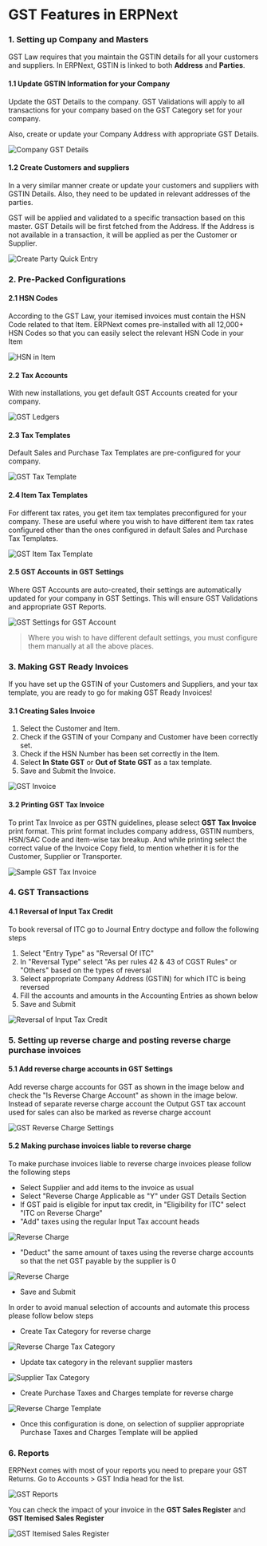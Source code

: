 
# GST Features in ERPNext



### 1. Setting up Company and Masters


GST Law requires that you maintain the GSTIN details for all your customers and suppliers. In ERPNext, GSTIN is linked to both **Address** and **Parties**.


#### 1.1 Update GSTIN Information for your Company


Update the GST Details to the company. GST Validations will apply to all transactions for your company based on the GST Category set for your company.


Also, create or update your Company Address with appropriate GST Details.


![Company GST Details](/files/company_gst_details.gif)


#### 1.2 Create Customers and suppliers


In a very similar manner create or update your customers and suppliers with GSTIN Details. Also, they need to be updated in relevant addresses of the parties.


GST will be applied and validated to a specific transaction based on this master. GST Details will be first fetched from the Address. If the Address is not available in a transaction, it will be applied as per the Customer or Supplier.


![Create Party Quick Entry](/files/create_party_quick_entry.gif)


### 2. Pre-Packed Configurations


#### 2.1 HSN Codes


According to the GST Law, your itemised invoices must contain the HSN Code related to that Item. ERPNext comes pre-installed with all 12,000+ HSN Codes so that you can easily select the relevant HSN Code in your Item


![HSN in Item](/files/hsn-item.gif)


#### 2.2 Tax Accounts


With new installations, you get default GST Accounts created for your company.


![GST Ledgers](/files/gst-ledger.png)


#### 2.3 Tax Templates


Default Sales and Purchase Tax Templates are pre-configured for your company.


![GST Tax Template](/files/gst-tax-template.png)


#### 2.4 Item Tax Templates


For different tax rates, you get item tax templates preconfigured for your company. These are useful where you wish to have different item tax rates configured other than the ones configured in default Sales and Purchase Tax Templates.


![GST Item Tax Template](/files/gst_item_tax_template.png)


#### 2.5 GST Accounts in GST Settings


Where GST Accounts are auto-created, their settings are automatically updated for your company in GST Settings. This will ensure GST Validations and appropriate GST Reports.


![GST Settings for GST Account](/files/gst_settings_accounts.png)



> 
> Where you wish to have different default settings, you must configure them manually at all the above places.
> 
> 
> 


### 3. Making GST Ready Invoices


If you have set up the GSTIN of your Customers and Suppliers, and your tax template, you are ready to go for making GST Ready Invoices!


#### 3.1 Creating Sales Invoice


1. Select the Customer and Item.
2. Check if the GSTIN of your Company and Customer have been correctly set.
3. Check if the HSN Number has been set correctly in the Item.
4. Select **In State GST** or **Out of State GST** as a tax template.
5. Save and Submit the Invoice.


![GST Invoice](/files/gst-invoice.gif)


#### 3.2 Printing GST Tax Invoice


To print Tax Invoice as per GSTN guidelines, please select **GST Tax Invoice** print format. This print format includes company address, GSTIN numbers, HSN/SAC Code and item-wise tax breakup. And while printing select the correct value of the Invoice Copy field, to mention whether it is for the Customer, Supplier or Transporter.


![Sample GST Tax Invoice](/files/sample-gst-tax-invoice.png)


### 4. GST Transactions


#### 4.1 Reversal of Input Tax Credit


To book reversal of ITC go to Journal Entry doctype and follow the following steps


1. Select "Entry Type" as "Reversal Of ITC"
2. In "Reversal Type" select "As per rules 42 & 43 of CGST Rules" or "Others" based on the types of reversal
3. Select appropriate Company Address (GSTIN) for which ITC is being reversed
4. Fill the accounts and amounts in the Accounting Entries as shown below
5. Save and Submit


![Reversal of Input Tax Credit](/files/reversal-of-itc.png)


### 5. Setting up reverse charge and posting reverse charge purchase invoices


#### 5.1 Add reverse charge accounts in GST Settings


Add reverse charge accounts for GST as shown in the image below and check the "Is Reverse Charge Account" as shown in the image below. Instead of separate reverse charge account the Output GST tax account used for sales can also be marked as reverse charge account


![GST Reverse Charge Settings](/files/gst-reverse-charge-setting.png)


#### 5.2 Making purchase invoices liable to reverse charge


To make purchase invoices liable to reverse charge invoices please follow the following steps


* Select Supplier and add items to the invoice as usual
* Select "Reverse Charge Applicable as "Y" under GST Details Section
* If GST paid is eligible for input tax credit, in "Eligibility for ITC" select "ITC on Reverse Charge"
* "Add" taxes using the regular Input Tax account heads


![Reverse Charge](/files/reverse-charge-add.png)


* "Deduct" the same amount of taxes using the reverse charge accounts so that the net GST payable by the supplier is 0


![Reverse Charge](/files/reverse-charge-deduct.png)


* Save and Submit


In order to avoid manual selection of accounts and automate this process please follow below steps


* Create Tax Category for reverse charge


![Reverse Charge Tax Category](/files/reverse-charge-tax-category.png)


* Update tax category in the relevant supplier masters


![Supplier Tax Category](/files/supplier-tax-category.png)


* Create Purchase Taxes and Charges template for reverse charge


![Reverse Charge Template](/files/reverse-charge-template.png)


* Once this configuration is done, on selection of supplier appropriate Purchase Taxes and Charges Template will be applied


### 6. Reports


ERPNext comes with most of your reports you need to prepare your GST Returns. Go to Accounts > GST India head for the list.


![GST Reports](/files/gst-reports.png)


You can check the impact of your invoice in the **GST Sales Register** and **GST Itemised Sales Register**


![GST Itemised Sales Register](/files/gst-itemised-sales-register.png)




